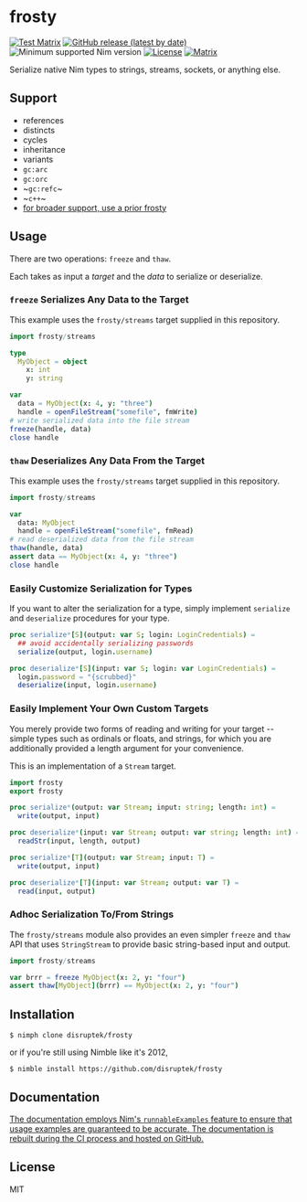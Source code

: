 # frosty

[![Test Matrix](https://github.com/disruptek/frosty/workflows/CI/badge.svg)](https://github.com/disruptek/frosty/actions?query=workflow%3ACI)
[![GitHub release (latest by date)](https://img.shields.io/github/v/release/disruptek/frosty?style=flat)](https://github.com/disruptek/frosty/releases/latest)
![Minimum supported Nim version](https://img.shields.io/badge/nim-1.5.1%2B-informational?style=flat&logo=nim)
[![License](https://img.shields.io/github/license/disruptek/frosty?style=flat)](#license)
[![Matrix](https://img.shields.io/badge/chat-on%20matrix-brightgreen)](https://matrix.to/#/#disruptek:matrix.org)

Serialize native Nim types to strings, streams, sockets, or anything else.

## Support

- references
- distincts
- cycles
- inheritance
- variants
- `gc:arc`
- `gc:orc`
- ~`gc:refc`~
- ~`c++`~
- [for broader support, use a prior frosty](https://github.com/disruptek/frosty/tree/v1)

## Usage

There are two operations: `freeze` and `thaw`.

Each takes as input a _target_ and the _data_ to serialize or deserialize.

### `freeze` Serializes Any Data to the Target

This example uses the `frosty/streams` target supplied in this repository.

```nim
import frosty/streams

type
  MyObject = object
    x: int
    y: string

var
  data = MyObject(x: 4, y: "three")
  handle = openFileStream("somefile", fmWrite)
# write serialized data into the file stream
freeze(handle, data)
close handle
```

### `thaw` Deserializes Any Data From the Target

This example uses the `frosty/streams` target supplied in this repository.

```nim
import frosty/streams

var
  data: MyObject
  handle = openFileStream("somefile", fmRead)
# read deserialized data from the file stream
thaw(handle, data)
assert data == MyObject(x: 4, y: "three")
close handle
```

### Easily Customize Serialization for Types

If you want to alter the serialization for a type, simply implement `serialize`
and `deserialize` procedures for your type.

```nim
proc serialize*[S](output: var S; login: LoginCredentials) =
  ## avoid accidentally serializing passwords
  serialize(output, login.username)

proc deserialize*[S](input: var S; login: var LoginCredentials) =
  login.password = "{scrubbed}"
  deserialize(input, login.username)
```

### Easily Implement Your Own Custom Targets

You merely provide two forms of reading and writing for your target -- simple
types such as ordinals or floats, and strings, for which you are additionally
provided a length argument for your convenience.

This is an implementation of a `Stream` target.

```nim
import frosty
export frosty

proc serialize*(output: var Stream; input: string; length: int) =
  write(output, input)

proc deserialize*(input: var Stream; output: var string; length: int) =
  readStr(input, length, output)

proc serialize*[T](output: var Stream; input: T) =
  write(output, input)

proc deserialize*[T](input: var Stream; output: var T) =
  read(input, output)
```

### Adhoc Serialization To/From Strings

The `frosty/streams` module also provides an even simpler `freeze` and `thaw`
API that uses `StringStream` to provide basic string-based input and output.

```nim
import frosty/streams

var brrr = freeze MyObject(x: 2, y: "four")
assert thaw[MyObject](brrr) == MyObject(x: 2, y: "four")
```

## Installation

```
$ nimph clone disruptek/frosty
```
or if you're still using Nimble like it's 2012,
```
$ nimble install https://github.com/disruptek/frosty
```

## Documentation

[The documentation employs Nim's `runnableExamples` feature to
ensure that usage examples are guaranteed to be accurate. The
documentation is rebuilt during the CI process and hosted on
GitHub.](https://disruptek.github.io/frosty/frosty.html)

## License
MIT
